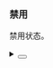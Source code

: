 ### 禁用

禁用状态。

<div class="cell-demo vp-raw">
  <yc-time-picker
    disabled
    style="margin: 0 24px 24px 0;" />
  <yc-time-picker
    type="time-range"
    disabled
    style="width: 252px; margin: 0 24px 24px 0;" />
</div>

<details>
<summary>
 <button class="code-btn"  >
    <icon-code />
 </button>
</summary>

```vue
<template>
  <yc-time-picker
    disabled
    style="margin: 0 24px 24px 0;" />
  <yc-time-picker
    type="time-range"
    disabled
    style="width: 252px; margin: 0 24px 24px 0;" />
</template>
```

</details>
